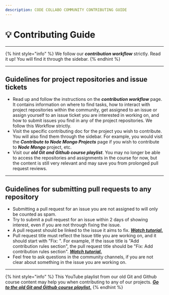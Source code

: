```yaml
---
description: CODE COLLABO COMMUNITY CONTRIBUTING GUIDE
---
```


# 💡 Contributing Guide

***

{% hint style="info" %}
We follow our _**contribution workflow**_ strictly. Read it up! You will find it through the sidebar.
{% endhint %}

***

## Guidelines for project repositories and issue tickets

* Read up and follow the instructions on the _**contribution workflow**_ page. It contains information on where to find tasks, how to interact with project repositories within the community, get assigned to an issue or assign yourself to an issue ticket you are interested in working on, and how to submit issues you find in any of the project repositories. We follow this Workflow strictly.
* Visit the specific contributing doc for the project you wish to contribute. You will also find them through the sidebar. For example, you would visit the _**Contribute to Node Mongo Projects**_ page if you wish to contribute to _**Node Mongo**_ project, etc.
* Visit our _**old Git and Github course playlist**_. You may no longer be able to access the repositories and assignments in the course for now, but the content is still very relevant and may save you from prolonged pull request reviews.

***

## Guidelines for submitting pull requests to any repository

* Submitting a pull request for an issue you are not assigned to will only be counted as spam.
* Try to submit a pull request for an issue within 2 days of showing interest, even if you are not through fixing the issue.
* A pull request should be linked to the issue it aims to fix. [_**Watch tutorial.**_](https://www.youtube.com/watch?v=IqJWDTZdQG4\&list=PLMDhbo3xlD1ESa1\_9WN4yG7bGDDksEQx7\&index=4\&t=301s)
* Pull request title must reflect the Issue title you are working on, and it should start with "Fix: ". For example, If the issue title is "Add contribution rules section", the pull request title should be "Fix: Add contribution rules section". [_**Watch tutorial.**_](https://www.youtube.com/watch?v=Ej396Vra1oQ\&list=PLMDhbo3xlD1ESa1\_9WN4yG7bGDDksEQx7\&index=14)
* Feel free to ask questions in the community channels, if you are not clear about something in the issue you are working on.

***

{% hint style="info" %}
This YouTube playlist from our old Git and Github course content may help you when contributing to any of our projects. [_**Go to the old Git and Github course playlist.**_](https://www.youtube.com/playlist?list=PLMDhbo3xlD1ESa1\_9WN4yG7bGDDksEQx7)
{% endhint %}
